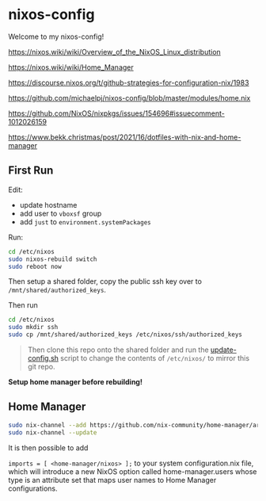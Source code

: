 # nixos-config

Welcome to my nixos-config!

https://nixos.wiki/wiki/Overview_of_the_NixOS_Linux_distribution

https://nixos.wiki/wiki/Home_Manager

https://discourse.nixos.org/t/github-strategies-for-configuration-nix/1983

https://github.com/michaelpj/nixos-config/blob/master/modules/home.nix

https://github.com/NixOS/nixpkgs/issues/154696#issuecomment-1012026159

https://www.bekk.christmas/post/2021/16/dotfiles-with-nix-and-home-manager

## First Run

Edit:

* update hostname
* add user to `vboxsf` group
* add `just` to `environment.systemPackages`

Run:

```bash
cd /etc/nixos
sudo nixos-rebuild switch
sudo reboot now
```

Then setup a shared folder, copy the public ssh key over to `/mnt/shared/authorized_keys`.

Then run

```bash
cd /etc/nixos
sudo mkdir ssh
sudo cp /mnt/shared/authorized_keys /etc/nixos/ssh/authorized_keys
```

> Then clone this repo onto the shared folder and run the [update-config.sh](update-config.sh) script to change the contents of `/etc/nixos/` to mirror this git repo.

**Setup home manager before rebuilding!**

## Home Manager

```bash
sudo nix-channel --add https://github.com/nix-community/home-manager/archive/release-22.11.tar.gz home-manager
sudo nix-channel --update
```

It is then possible to add

`imports = [ <home-manager/nixos> ];`
to your system configuration.nix file, which will introduce a new NixOS option called home-manager.users whose type is an attribute set that maps user names to Home Manager configurations.
